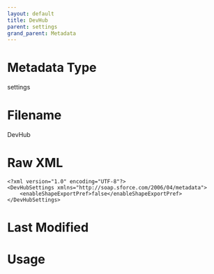 ```yaml
---
layout: default
title: DevHub
parent: settings
grand_parent: Metadata
---
```

# Metadata Type
settings


# Filename 
DevHub


# Raw XML
```
<?xml version="1.0" encoding="UTF-8"?>
<DevHubSettings xmlns="http://soap.sforce.com/2006/04/metadata">
    <enableShapeExportPref>false</enableShapeExportPref>
</DevHubSettings>
```


# Last Modified


# Usage
